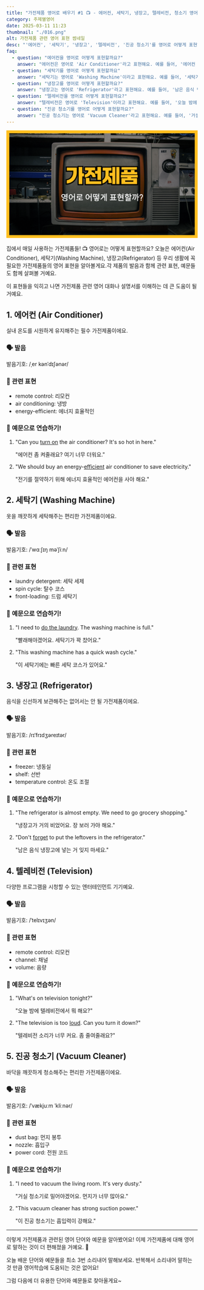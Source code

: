 ```yaml
---
title: "가전제품 영어로 배우기 #1 📺 - 에어컨, 세탁기, 냉장고, 텔레비전, 청소기 영어로"
category: 주제별영어
date: 2025-03-11 11:23
thumbnail: "./016.png"
alt: 가전제품 관련 영어 표현 썸네일
desc: "'에어컨', '세탁기', '냉장고', '텔레비전', '진공 청소기'를 영어로 어떻게 표현하면 좋을까요? '에어컨 켜는 법', '세탁기 돌리는 법', '냉장고 정리하는 법', 'TV보는 법', '청소기 돌리는 법' 등을 영어로 표현하는 법을 배워봅시다."
faq:
  - question: "에어컨을 영어로 어떻게 표현할까요?"
    answer: "에어컨은 영어로 'Air Conditioner'라고 표현해요. 예를 들어, '에어컨 좀 켜줄래요?'는 'Can you turn on the air conditioner?'라고 말할 수 있어요."
  - question: "세탁기를 영어로 어떻게 표현할까요"
    answer: "세탁기는 영어로 'Washing Machine'이라고 표현해요. 예를 들어, '세탁기가 꽉 찼어요.'는 'The washing machine is full.'라고 말할 수 있어요."
  - question: "냉장고를 영어로 어떻게 표현할까요?"
    answer: "냉장고는 영어로 'Refrigerator'라고 표현해요. 예를 들어, '남은 음식 냉장고에 넣는 거 잊지 마세요.'는 'Don't forget to put the leftovers in the refrigerator.'라고 말할 수 있어요."
  - question: "텔레비전을 영어로 어떻게 표현할까요?"
    answer: "텔레비전은 영어로 'Television'이라고 표현해요. 예를 들어, '오늘 밤에 텔레비전에서 뭐 해요?'는 'What's on television tonight?'라고 말할 수 있어요."
  - question: "진공 청소기를 영어로 어떻게 표현할까요?"
    answer: "진공 청소기는 영어로 'Vacuum Cleaner'라고 표현해요. 예를 들어, '거실 청소기로 밀어야겠어요.'는 'I need to vacuum the living room.'라고 말할 수 있어요."
---
```


![가전제품 관련 영어 표현 썸네일](./016.png)

집에서 매일 사용하는 가전제품들! 📺 영어로는 어떻게 표현할까요? 오늘은 에어컨(Air Conditioner), 세탁기(Washing Machine), 냉장고(Refrigerator) 등 우리 생활에 꼭 필요한 가전제품들의 영어 표현을 알아볼게요.각 제품의 발음과 함께 관련 표현, 예문들도 함께 살펴볼 거예요.

이 표현들을 익히고 나면 가전제품 관련 영어 대화나 설명서를 이해하는 데 큰 도움이 될 거예요.

## 1. 에어컨 (Air Conditioner)

실내 온도를 시원하게 유지해주는 필수 가전제품이에요.

### 🗣️ 발음

<span data-pronunciation="Air Conditioner">발음기호: /ˌer kənˈdɪʃənər/</span>

### 💭 관련 표현

- remote control: 리모컨
- air conditioning: 냉방
- energy-efficient: 에너지 효율적인

### 📝 예문으로 연습하기!

1. "Can you [turn on](/blog/in-english/310.turn-on/) the air conditioner? It's so hot in here."

   "에어컨 좀 켜줄래요? 여기 너무 더워요."

2. "We should buy an energy-[efficient](/blog/in-english/286.efficient/) air conditioner to save electricity."

   "전기를 절약하기 위해 에너지 효율적인 에어컨을 사야 해요."

## 2. 세탁기 (Washing Machine)

옷을 깨끗하게 세탁해주는 편리한 가전제품이에요.

### 🗣️ 발음

<span data-pronunciation="Washing Machine">발음기호: /ˈwɑːʃɪŋ məˈʃiːn/</span>

### 💭 관련 표현

- laundry detergent: 세탁 세제
- spin cycle: 탈수 코스
- front-loading: 드럼 세탁기

### 📝 예문으로 연습하기!

1. "I need to [do the laundry](/blog/in-english/162.do-the-laundry/). The washing machine is full."

   "빨래해야겠어요. 세탁기가 꽉 찼어요."

2. "This washing machine has a quick wash cycle."

   "이 세탁기에는 빠른 세탁 코스가 있어요."

## 3. 냉장고 (Refrigerator)

음식을 신선하게 보관해주는 없어서는 안 될 가전제품이에요.

### 🗣️ 발음

<span data-pronunciation="Refrigerator">발음기호: /rɪˈfrɪdʒəreɪtər/</span>

### 💭 관련 표현

- freezer: 냉동실
- shelf: 선반
- temperature control: 온도 조절

### 📝 예문으로 연습하기!

1. "The refrigerator is almost empty. We need to go grocery shopping."

   "냉장고가 거의 비었어요. 장 보러 가야 해요."

2. "Don't [forget](/blog/in-english/023.forget/) to put the leftovers in the refrigerator."

   "남은 음식 냉장고에 넣는 거 잊지 마세요."

## 4. 텔레비전 (Television)

다양한 프로그램을 시청할 수 있는 엔터테인먼트 기기예요.

### 🗣️ 발음

<span data-pronunciation="Television">발음기호: /ˈtelɪvɪʒən/</span>

### 💭 관련 표현

- remote control: 리모컨
- channel: 채널
- volume: 음량

### 📝 예문으로 연습하기!

1. "What's on television tonight?"

   "오늘 밤에 텔레비전에서 뭐 해요?"

2. "The television is too [loud](/blog/in-english/311.loud/). Can you turn it down?"

   "텔레비전 소리가 너무 커요. 좀 줄여줄래요?"

## 5. 진공 청소기 (Vacuum Cleaner)

바닥을 깨끗하게 청소해주는 편리한 가전제품이에요.

### 🗣️ 발음

<span data-pronunciation="Vacuum Cleaner">발음기호: /ˈvækjuːm ˈkliːnər/</span>

### 💭 관련 표현

- dust bag: 먼지 봉투
- nozzle: 흡입구
- power cord: 전원 코드

### 📝 예문으로 연습하기!

1. "I need to vacuum the living room. It's very dusty."

   "거실 청소기로 밀어야겠어요. 먼지가 너무 많아요."

2. "This vacuum cleaner has strong suction power."

   "이 진공 청소기는 흡입력이 강해요."

---

이렇게 가전제품과 관련된 영어 단어와 예문을 알아봤어요! 이제 가전제품에 대해 영어로 말하는 것이 더 편해졌을 거예요. 🏡

오늘 배운 단어와 예문들을 최소 3번 소리내어 말해보세요. 반복해서 소리내어 말하는 것 만큼 영어학습에 도움되는 것은 없어요!

그럼 다음에 더 유용한 단어와 예문들로 찾아올게요~
